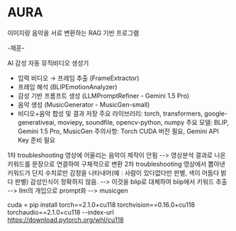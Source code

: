 # AURA
이미지랑 음악을 서로 변환하는 RAG 기반 프로그램

-재훈-

AI 감성 자동 뮤직비디오 생성기
- 입력 비디오 → 프레임 추출 (FrameExtractor)
- 프레임 해석 (BLIPEmotionAnalyzer)
- 감성 기반 프롬프트 생성 (LLMPromptRefiner - Gemini 1.5 Pro)
- 음악 생성 (MusicGenerator - MusicGen-small)
- 비디오+음악 합성 및 결과 저장
주요 라이브러리: torch, transformers, google-generativeai, moviepy, soundfile, opencv-python, numpy
주요 모델: BLIP, Gemini 1.5 Pro, MusicGen
주의사항: Torch CUDA 버전 필요, Gemini API Key 준비 필요



1차 troubleshooting 영상에 어울리는 음악이 제작이 안됨 --> 영상분석 결과로 나온 키워드를 문장으로 연결하여 구체적으로 변환
2차 troubleshooting 영상에서 뽑아낸 키워드가 단지 수치로만 감정을 나타내어(예 : 사람이 있다없다만 판별, 색이 어둡다 밝다 판별) 감성인식이 정확하지 않음.
 --> 이것을 blip로 대체하여 blip에서 키워드 추출 --> llm의 개입으로 prompt화 --> musicgen

cuda = pip install torch==2.1.0+cu118 torchvision==0.16.0+cu118 torchaudio==2.1.0+cu118 --index-url https://download.pytorch.org/whl/cu118
